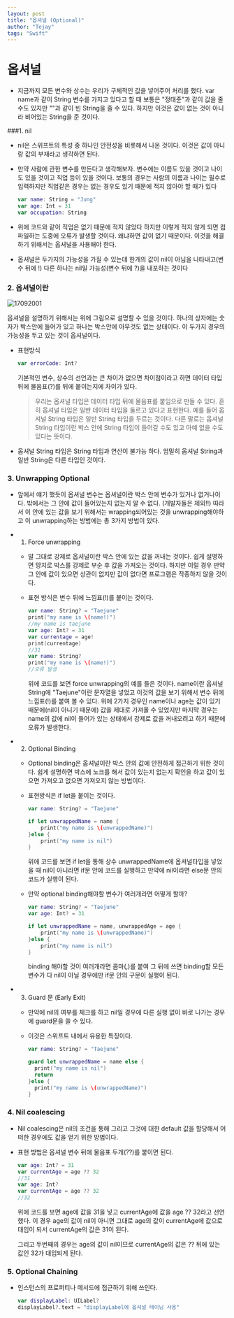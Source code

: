 ```yaml
---
layout: post
title: "옵셔널 (Optional)"
author: "Tejay"
tags: "Swift"
---
```


# 옵셔널

- 지금까지 모든 변수와 상수는 우리가 구체적인 값을 넣어주어 처리를 했다. var name과 같이 String 변수를 가지고 있다고 할 때 보통은 "정태준"과 같이 값을 줄 수도 있지만 ""과 같이 빈 String을 줄 수 있다. 하지만 이것은 값이 없는 것이 아니라 비어있는 String을 준 것이다.

###1. nil

- nil은 스위프트의 특성 중 하나인 안전성을 비롯해서 나온 것이다. 이것은 값이 아니랑 값의 부재라고 생각하면 된다.


- 만약 사람에 관한 변수를 만든다고 생각해보자. 변수에는 이름도 있을 것이고 나이도 있을 것이고 직업 등이 있을 것이다. 보통의 경우는 사람의 이름과 나이는 필수로 입력하지만 직업같은 경우는 없는 경우도 있기 때문에 적지 않아야 할 때가 있다

  ```swift
  var name: String = "Jung"
  var age: Int = 31
  var occupation: String
  ```

- 위에 코드와 같이 직업은 없기 때문에 적지 않았다 하지만 이렇게 적지 않게 되면 컴파일하는 도중에 오류가 발생할 것이다. 왜냐하면 값이 없기 때문이다. 이것을 해결하기 위해서는 옵셔널을 사용해야 한다.

- 옵셔널은 두가지의 가능성을 가질 수 있는데 한개의 값이 nil이 아님을 나타내고(변수 뒤에 !) 다른 하나는 nil일 가능성(변수 뒤에 ?)을 내포하는 것이다

### 2. 옵셔널이란



![17092001](https://simajune.github.io/img/posting/17092001.png)

옵셔널을 설명하기 위해서는 위에 그림으로 설명할 수 있을 것이다. 하나의 상자에는 숫자가 박스안에 들어가 있고 하나는 박스안에 아무것도 없는 상태이다. 이 두가지 경우의 가능성을 두고 있는 것이 옵셔널이다.

- 표현방식

  ```swift
  var errorCode: Int?
  ```

  기본적인 변수, 상수의 선언과는 큰 차이가 없으면 차이점이라고 하면 데이터 타입 뒤에 물음표(?)를 뒤에 붙이는지에 차이가 있다.

  > 우리는 옵셔널 타입은 데이터 타입 뒤에 물음표를 붙임으로 만들 수 있다. 흔히 옵셔널 타입은 일반 데이터 타입을 둘르고 있다고 표현한다. 예를 들어 옵셔널 String 타입은 일반 String 타입을 두르는 것이다. 다른 말로는 옵셔널 String 타입이란 박스 안에 String 타입이 들어갈 수도 있고 아예 없을 수도 있다는 뜻이다.

- 옵셔널 String 타입은 String 타입과 연산이 불가능 하다. 엄밀히 옵셔널 String과 일반 String은 다른 타입인 것이다.

### 3. Unwrapping Optional

- 앞에서 얘기 했듯이 옵셔널 변수는 옵셔널이란 박스 안에 변수가 있거나 없거나이다. 밖에서는 그 안에 값이 들어있는지 없는지 알 수 없다. (개발자들은 제외!!) 따라서 이 안에 있는 값을 보기 위해서는 wrapping되어있는 것을 unwrapping해야하고 이 unwrapping하는 방법에는 총 3가지 방법이 있다.

- 1. Force unwrapping

  - 말 그대로 강제로 옵셔널이란 박스 안에 있는 값을 꺼내는 것이다. 쉽게 설명하면 망치로 박스를 강제로 부순 후 값을 가져오는 것이다. 하지만 이럴 경우 만약 그 안에 값이 있으면 상관이 없지만 값이 없다면 프로그램은 작종하지 않을 것이다.

  - 표현 방식은 변수 뒤에 느낌표(!)를 붙이는 것이다.

    ```swift
    var name: String? = "Taejune"
    print("my name is \(name!)")
    //my name is taejune
    var age: Int? = 31
    var currentage = age!
    print(currentage)
    //31
    var name: String?
    print("my name is \(name!)")
    //오류 발생
    ```

    위에 코드를 보면 force unwrapping의 예를 들은 것이다. name이란 옵셔널 String에 "Taejune"이란 문자열을 넣었고 이것의 값을 보기 위해서 변수 뒤에 느낌표(!)를 붙여 볼 수 있다. 위에 2가지 경우인 name이나 age는 값이 있기 때문에(nil이 아니기 때문에) 값을 제대로 가져올 수 있었지만 마지막 경우는 name의 값에 nil이 들어가 있는 상태에서 강제로 값을 꺼내오려고 하기 때문에 오류가 발생한다.

- 2. Optional Binding

  - Optional binding은 옵셔널이란 박스 안의 값에 안전하게 접근하기 위한 것이다. 쉽게 설명하면 박스에 노크를 해서 값이 있는지 없는지 확인을 하고 값이 있으면 가져오고 없으면 가져오지 않는 방법이다.

  - 표현방식은 if let을 붙이는 것이다.

    ```swift
    var name: String? = "Taejune"

    if let unwrappedName = name {
        print("my name is \(unwrappedName)")
    }else {
        print("my name is nil")
    }
    ```

    위에 코드를 보면 if let을 통해 상수 unwrappedName에 옵셔널타입을 넣었을 때 nil이 아니라면 if문 안에 코드를 실행하고 만약에 nil이라면 else문 안의 코드가 실행이 된다.

  - 만약 optional binding해야할 변수가 여러개라면 어떻게 할까?

    ```swift
    var name: String? = "Taejune"
    var age: Int? = 31

    if let unwrappedName = name, unwrappedAge = age {
        print("my name is \(unwrappedName)")
    }else {
        print("my name is nil")
    }
    ```

    binding 해야할 것이 여러개라면 콤마(,)를 붙여 그 뒤에 쓰면 binding할 모든 변수가 다 nil이 아닐 경우에만 if문 안의 구문이 실행이 된다.

- 3. Guard 문 (Early Exit)

  - 만약에 nil의 여부를 체크를 하고 nil일 경우에 다른 실행 없이 바로 나가는 경우에 guard문을 쓸 수 있다.

  - 이것은 스위프트 내에서 유용한 특징이다.

    ```swift
    var name: String? = "Taejune"

    guard let unwrappedName = name else {
      print("my name is nil")
      return  
    }else {
      print("my name is \(unwrappedName)")
    }
    ```

### 4. Nil coalescing

- Nil coalescing은 nil의 조건을 통해 그리고 그것에 대한 default 값을 할당해서 어떠한 경우에도 값을 얻기 위한 방법이다.

- 표현 방법은 옵셔널 변수 뒤에 물음표 두개(??)를 붙이면 된다.

  ```swift
  var age: Int? = 31
  var currentAge = age ?? 32
  //31
  var age: Int?
  var currentAge = age ?? 32
  //32
  ```

  위에 코드를 보면 age에 값을 31을 넣고 currentAge에 값을 age ?? 32라고 선언 했다. 이 경우 age의 값이 nil이 아니면 그대로 age의 값이 currentAge에 값으로 대입이 되서 currentAge의 값은 31이 된다.

  그리고 두번째의 경우는 age의 값이 nil이므로 currentAge의 값은 ?? 뒤에 있는 값인 32가 대입되게 된다.

### 5. Optional Chaining

- 인스턴스의 프로퍼티나 메서드에 접근하기 위해 쓰인다.

  ```swift
  var displayLabel: UILabel?
  displayLabel?.text = "displayLabel에 옵셔널 테이닝 사용"
  ```

  ​
